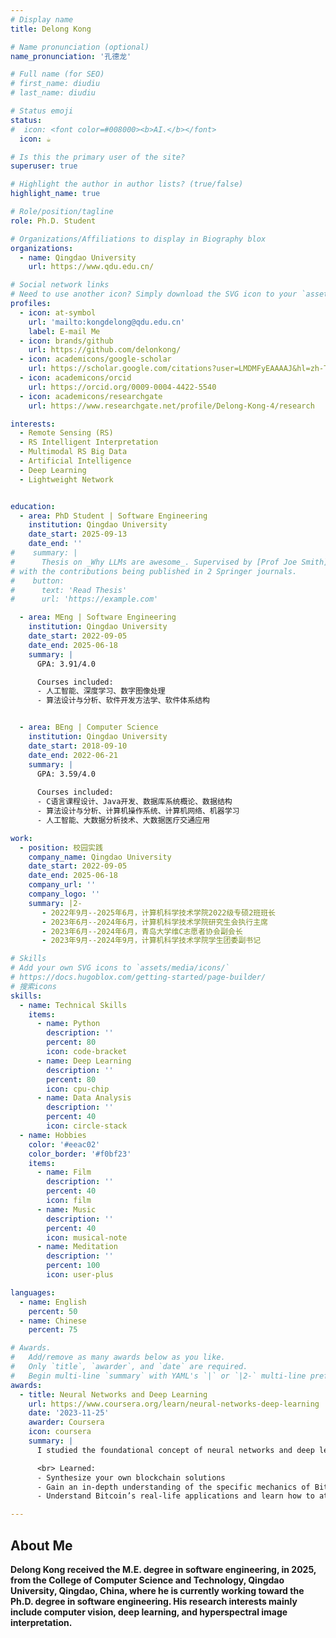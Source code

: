 ```yaml
---
# Display name
title: Delong Kong

# Name pronunciation (optional)
name_pronunciation: '孔德龙'

# Full name (for SEO)
# first_name: diudiu
# last_name: diudiu

# Status emoji
status:
#  icon: <font color=#008000><b>AI.</b></font>
  icon: ☕️

# Is this the primary user of the site?
superuser: true

# Highlight the author in author lists? (true/false)
highlight_name: true

# Role/position/tagline
role: Ph.D. Student

# Organizations/Affiliations to display in Biography blox
organizations:
  - name: Qingdao University
    url: https://www.qdu.edu.cn/

# Social network links
# Need to use another icon? Simply download the SVG icon to your `assets/media/icons/` folder.
profiles:
  - icon: at-symbol
    url: 'mailto:kongdelong@qdu.edu.cn'
    label: E-mail Me
  - icon: brands/github
    url: https://github.com/delonkong/
  - icon: academicons/google-scholar
    url: https://scholar.google.com/citations?user=LMDMFyEAAAAJ&hl=zh-TW
  - icon: academicons/orcid
    url: https://orcid.org/0009-0004-4422-5540
  - icon: academicons/researchgate
    url: https://www.researchgate.net/profile/Delong-Kong-4/research

interests:
  - Remote Sensing (RS)
  - RS Intelligent Interpretation
  - Multimodal RS Big Data
  - Artificial Intelligence
  - Deep Learning
  - Lightweight Network


education:
  - area: PhD Student | Software Engineering
    institution: Qingdao University
    date_start: 2025-09-13
    date_end: ''
#    summary: |
#      Thesis on _Why LLMs are awesome_. Supervised by [Prof Joe Smith](https://example.com). Presented papers at 5 IEEE conferences
# with the contributions being published in 2 Springer journals.
#    button:
#      text: 'Read Thesis'
#      url: 'https://example.com'

  - area: MEng | Software Engineering
    institution: Qingdao University
    date_start: 2022-09-05
    date_end: 2025-06-18
    summary: |
      GPA: 3.91/4.0

      Courses included:
      - 人工智能、深度学习、数字图像处理
      - 算法设计与分析、软件开发方法学、软件体系结构


  - area: BEng | Computer Science
    institution: Qingdao University
    date_start: 2018-09-10
    date_end: 2022-06-21
    summary: |
      GPA: 3.59/4.0
      
      Courses included:
      - C语言课程设计、Java开发、数据库系统概论、数据结构
      - 算法设计与分析、计算机操作系统、计算机网络、机器学习
      - 人工智能、大数据分析技术、大数据医疗交通应用

work:
  - position: 校园实践
    company_name: Qingdao University
    date_start: 2022-09-05
    date_end: 2025-06-18
    company_url: ''
    company_logo: ''
    summary: |2-
       - 2022年9月--2025年6月，计算机科学技术学院2022级专硕2班班长 
       - 2023年6月--2024年6月，计算机科学技术学院研究生会执行主席 
       - 2023年6月--2024年6月，青岛大学维C志愿者协会副会长
       - 2023年9月--2024年9月，计算机科学技术学院学生团委副书记

# Skills
# Add your own SVG icons to `assets/media/icons/`
# https://docs.hugoblox.com/getting-started/page-builder/
# 搜索icons
skills:
  - name: Technical Skills
    items:
      - name: Python
        description: ''
        percent: 80
        icon: code-bracket
      - name: Deep Learning
        description: ''
        percent: 80
        icon: cpu-chip
      - name: Data Analysis
        description: ''
        percent: 40
        icon: circle-stack
  - name: Hobbies
    color: '#eeac02'
    color_border: '#f0bf23'
    items:
      - name: Film
        description: ''
        percent: 40
        icon: film
      - name: Music
        description: ''
        percent: 40
        icon: musical-note
      - name: Meditation
        description: ''
        percent: 100
        icon: user-plus

languages:
  - name: English
    percent: 50
  - name: Chinese
    percent: 75

# Awards.
#   Add/remove as many awards below as you like.
#   Only `title`, `awarder`, and `date` are required.
#   Begin multi-line `summary` with YAML's `|` or `|2-` multi-line prefix and indent 2 spaces below.
awards:
  - title: Neural Networks and Deep Learning
    url: https://www.coursera.org/learn/neural-networks-deep-learning
    date: '2023-11-25'
    awarder: Coursera
    icon: coursera
    summary: |
      I studied the foundational concept of neural networks and deep learning. By the end, I was familiar with the significant technological trends driving the rise of deep learning; build, train, and apply fully connected deep neural networks; implement efficient (vectorized) neural networks; identify key parameters in a neural network’s architecture; and apply deep learning to your own applications.

      <br> Learned:
      - Synthesize your own blockchain solutions
      - Gain an in-depth understanding of the specific mechanics of Bitcoin
      - Understand Bitcoin’s real-life applications and learn how to attack a

---
```


## About Me

**Delong Kong received the M.E. degree in software engineering, in 2025, from the College of Computer Science and Technology, Qingdao University, Qingdao, China, where he is currently working toward the Ph.D. degree in software engineering. His research interests mainly include computer vision, deep learning, and hyperspectral image interpretation.**
